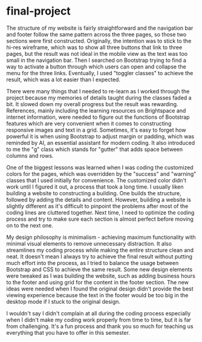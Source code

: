 # final-project
The structure of my website is fairly straightforward and the navigation bar and footer follow the same pattern across the three pages, so those two sections were first constructed. Originally, the intention was to stick to the hi-res wireframe, which was to show all three buttons that link to three pages, but the result was not ideal in the mobile view as the text was too small in the navigation bar. Then I searched on Bootstrap trying to find a way to activate a button through which users can open and collapse the menu for the three links. Eventually, I used "toggler classes" to achieve the result, which was a lot easier than I expected.

There were many things that I needed to re-learn as I worked through the project because my memories of details taught during the classes faded a bit. It slowed down my overall progress but the result was rewarding. References, mainly including the learning resources on Brightspace and internet information, were needed to figure out the functions of Bootstrap features which are very convenient when it comes to constructing responsive images and text in a grid. Sometimes, it's easy to forget how powerful it is when using Bootstrap to adjust margin or padding, which was reminded by AI, an essential assistant for modern coding. It also introduced to me the "g" class which stands for "gutter" that adds space between columns and rows.

One of the biggest lessons was learned when I was coding the customized colors for the pages, which was overridden by the "success" and "warning" classes that I used initially for convenience. The customized color didn't work until I figured it out, a process that took a long time. I usually liken building a website to constructing a building. One builds the structure, followed by adding the details and content. However, building a website is slightly different as it's difficult to pinpoint the problems after most of the coding lines are cluttered together. Next time, I need to optimize the coding process and try to make sure each section is almost perfect before moving on to the next one.

My design philosophy is minimalism - achieving maximum functionality with minimal visual elements to remove unnecessary distraction. It also streamlines my coding process while making the entire structure clean and neat. It doesn't mean I always try to achieve the final result without putting much effort into the process, as I tried to balance the usage between Bootstrap and CSS to achieve the same result. Some new design elements were tweaked as I was building the website, such as adding business hours to the footer and using grid for the content in the footer section. The new ideas were needed when I found the original design didn't provide the best viewing experience because the text in the footer would be too big in the desktop mode if I stuck to the original design.

I wouldn't say I didn't complain at all during the coding process especially when I didn't make my coding work properly from time to time, but it is far from challenging. It's a fun process and thank you so much for teaching us everything that you have to offer in this semester.
